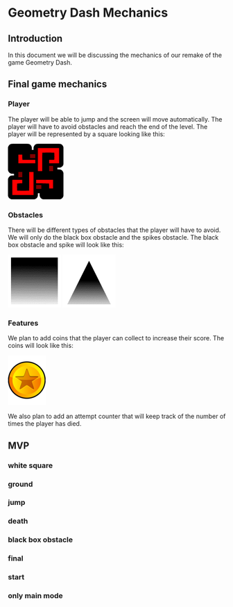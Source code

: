 # Geometry Dash Mechanics

## Introduction

In this document we will be discussing the mechanics of our remake of the game Geometry Dash.

## Final game mechanics

### Player

The player will be able to jump and the screen will move automatically. The player will have to avoid obstacles and reach the end of the level. The player will be represented by a square looking like this:

![Icon](img/icon.png)

### Obstacles

There will be different types of obstacles that the player will have to avoid. We will only do the black box obstacle and the spikes obstacle. The black box obstacle and spike will look like this:

![Block](img/block.png) ![Spike](img/spike.png)

### Features 

We plan to add coins that the player can collect to increase their score. The coins will look like this:

![Coin](img/coin.png)

We also plan to add an attempt counter that will keep track of the number of times the player has died.

## MVP

### white square
### ground
### jump 
### death
### black box obstacle
### final
### start
### only main mode